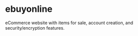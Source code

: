 # ebuyonline
eCommerce website with items for sale, account creation, and security/encryption features.
